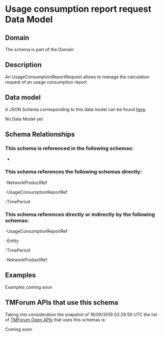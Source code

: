# Usage consumption report request Data Model

## Domain

The  schema is part of the  Domain

## Description

An UsageConsumptionReportRequest allows to manage the calculation request of an usage consumption report

## Data model

A JSON Schema corresponding to this data model can be found
[here](https://github.com/tmforum-rand/schemas/blob/master/Product/UsageConsumptionReportRequest.schema.json).

No Data Model yet

## Schema Relationships

### This schema is referenced in the following schemas:

-

### This schema references the following schemas directly:

-NetworkProductRef

-UsageConsumptionReportRef

-TimePeriod

### This schema references directly or indirectly by the following schemas:

-UsageConsumptionReportRef

-Entity

-TimePeriod

-NetworkProductRef



## Examples

Examples coming soon

## TMForum APIs that use this schema

Taking into consideration the snapshot of 18/09/2019 02:29:59 UTC the list of [TMForum Open APIs](https://www.tmforum.org/open-apis/) that uses this schemas is:

Coming soon